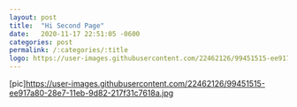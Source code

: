 ```yaml
---
layout: post
title:  "Hi Second Page"
date:   2020-11-17 22:51:05 -0600
categories: post
permalink: /:categories/:title
logo: https://user-images.githubusercontent.com/22462126/99451515-ee917a80-28e7-11eb-9d82-217f31c7618a.jpg
---
```

[pic]https://user-images.githubusercontent.com/22462126/99451515-ee917a80-28e7-11eb-9d82-217f31c7618a.jpg